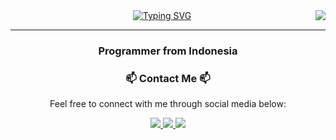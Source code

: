 <img align="right" src="https://visitor-badge.laobi.icu/badge?page_id=abdillahnoersaid.abdillahnoersaid" />

<div align="center">
  <a href="https://git.io/typing-svg">
    <img src="https://readme-typing-svg.demolab.com?font=Fira+Code&pause=1000&color=00C2FF&center=true&vCenter=true&width=435&lines=Hi+there!+👋;I'm+Abdillah+Noer+Said;Fullstack+Web+Developer+from+Indonesia" alt="Typing SVG" />
  </a>
</div>

<hr/>

<h3 align="center">Programmer from Indonesia</h3>

<div align="center">
  <h3>📫 Contact Me 📫</h3>
  <p>Feel free to connect with me through social media below:</p>

  <a href="https://www.linkedin.com/in/abdillahnoersaid">
    <img src="https://img.shields.io/badge/LinkedIn-0077B5?style=for-the-badge&logo=linkedin&logoColor=white" />
  </a>

  <a href="https://www.instagram.com/abdillahnoersaid/">
    <img src="https://img.shields.io/badge/Instagram-E4405F?style=for-the-badge&logo=instagram&logoColor=white" />
  </a>

  <a href="mailto:abdillahnoersaid@gmail.com">
    <img src="https://img.shields.io/badge/Email-D14836?style=for-the-badge&logo=gmail&logoColor=white" />
  </a>
</div>
